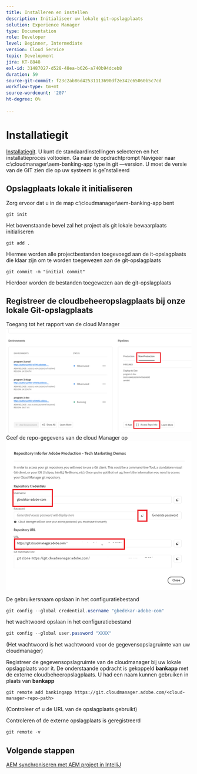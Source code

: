 ```yaml
---
title: Installeren en instellen
description: Initialiseer uw lokale git-opslagplaats
solution: Experience Manager
type: Documentation
role: Developer
level: Beginner, Intermediate
version: Cloud Service
topic: Development
jira: KT-8848
exl-id: 31487027-d528-48ea-b626-a740b94dceb8
duration: 59
source-git-commit: f23c2ab86d42531113690df2e342c65060b5c7cd
workflow-type: tm+mt
source-wordcount: '207'
ht-degree: 0%

---
```


# Installatiegit


[Installatiegit](https://git-scm.com/downloads). U kunt de standaardinstellingen selecteren en het installatieproces voltooien.
Ga naar de opdrachtprompt Navigeer naar c:\cloudmanager\aem-banking-app type in git —version. U moet de versie van de GIT zien die op uw systeem is geïnstalleerd

## Opslagplaats lokale it initialiseren

Zorg ervoor dat u in de map c:\cloudmanager\aem-banking-app bent

```
git init
```

Het bovenstaande bevel zal het project als git lokale bewaarplaats initialiseren

```
git add .
```

Hiermee worden alle projectbestanden toegevoegd aan de it-opslagplaats die klaar zijn om te worden toegewezen aan de git-opslagplaats

```
git commit -m "initial commit"
```

Hierdoor worden de bestanden toegewezen aan de git-opslagplaats



## Registreer de cloudbeheeropslagplaats bij onze lokale Git-opslagplaats

Toegang tot het rapport van de cloud Manager
![toegang krijgen tot de rep info](assets/cloud-manager-repo.png)
Geef de repo-gegevens van de cloud Manager op
![getCredits](assets/cloud-manager-repo1.png)

De gebruikersnaam opslaan in het configuratiebestand

```java
git config --global credential.username "gbedekar-adobe-com"
```

het wachtwoord opslaan in het configuratiebestand

```java
git config --global user.password "XXXX"
```

(Het wachtwoord is het wachtwoord voor de gegevensopslagruimte van uw cloudmanager)

Registreer de gegevensopslagruimte van de cloudmanager bij uw lokale opslagplaats voor it. De onderstaande opdracht is gekoppeld **bankapp** met de externe cloudbeheeropslagplaats. U had een naam kunnen gebruiken in plaats van **bankapp**


```shell
git remote add bankingapp https://git.cloudmanager.adobe.com/<cloud-manager-repo-path>
```

(Controleer of u de URL van de opslagplaats gebruikt)

Controleren of de externe opslagplaats is geregistreerd

```java
git remote -v
```

## Volgende stappen

[AEM synchroniseren met AEM project in IntelliJ](./intellij-and-aem-sync.md)
